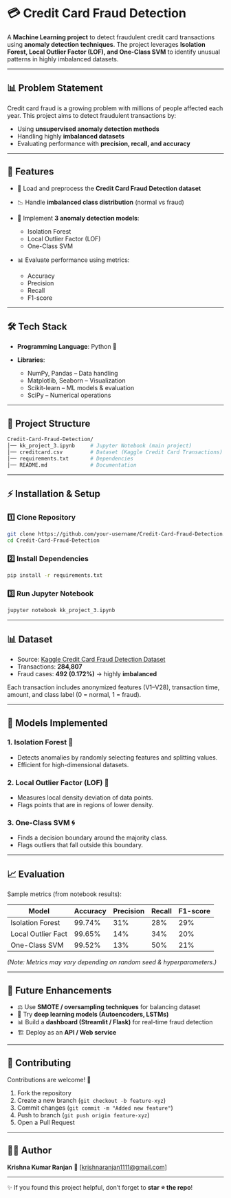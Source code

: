 # 💳 Credit Card Fraud Detection

A **Machine Learning project** to detect fraudulent credit card transactions using **anomaly detection techniques**.
The project leverages **Isolation Forest, Local Outlier Factor (LOF), and One-Class SVM** to identify unusual patterns in highly imbalanced datasets.

---

## 📊 Problem Statement

Credit card fraud is a growing problem with millions of people affected each year.
This project aims to detect fraudulent transactions by:

* Using **unsupervised anomaly detection methods**
* Handling highly **imbalanced datasets**
* Evaluating performance with **precision, recall, and accuracy**

---

## 🚀 Features

* 📂 Load and preprocess the **Credit Card Fraud Detection dataset**
* 📉 Handle **imbalanced class distribution** (normal vs fraud)
* 🧠 Implement **3 anomaly detection models**:

  * Isolation Forest
  * Local Outlier Factor (LOF)
  * One-Class SVM
* 📊 Evaluate performance using metrics:

  * Accuracy
  * Precision
  * Recall
  * F1-score

---

## 🛠️ Tech Stack

* **Programming Language**: Python 🐍
* **Libraries**:

  * NumPy, Pandas – Data handling
  * Matplotlib, Seaborn – Visualization
  * Scikit-learn – ML models & evaluation
  * SciPy – Numerical operations

---

## 📂 Project Structure

```bash
Credit-Card-Fraud-Detection/
│── kk_project_3.ipynb     # Jupyter Notebook (main project)
│── creditcard.csv         # Dataset (Kaggle Credit Card Transactions)
│── requirements.txt       # Dependencies
│── README.md              # Documentation
```

---

## ⚡ Installation & Setup

### 1️⃣ Clone Repository

```bash
git clone https://github.com/your-username/Credit-Card-Fraud-Detection.git
cd Credit-Card-Fraud-Detection
```

### 2️⃣ Install Dependencies

```bash
pip install -r requirements.txt
```

### 3️⃣ Run Jupyter Notebook

```bash
jupyter notebook kk_project_3.ipynb
```

---

## 📊 Dataset

* Source: [Kaggle Credit Card Fraud Detection Dataset](https://www.kaggle.com/mlg-ulb/creditcardfraud)
* Transactions: **284,807**
* Fraud cases: **492 (0.172%)** → highly **imbalanced**

Each transaction includes anonymized features (V1–V28), transaction time, amount, and class label (0 = normal, 1 = fraud).

---

## 🧠 Models Implemented

### 1. Isolation Forest 🌲

* Detects anomalies by randomly selecting features and splitting values.
* Efficient for high-dimensional datasets.

### 2. Local Outlier Factor (LOF) 📍

* Measures local density deviation of data points.
* Flags points that are in regions of lower density.

### 3. One-Class SVM 🌀

* Finds a decision boundary around the majority class.
* Flags outliers that fall outside this boundary.

---

## 📈 Evaluation

Sample metrics (from notebook results):

| Model              | Accuracy | Precision | Recall | F1-score |
| ------------------ | -------- | --------- | ------ | -------- |
| Isolation Forest   | 99.74%   | 31%       | 28%    | 29%      |
| Local Outlier Fact | 99.65%   | 14%       | 34%    | 20%      |
| One-Class SVM      | 99.52%   | 13%       | 50%    | 21%      |

*(Note: Metrics may vary depending on random seed & hyperparameters.)*

---

## 🔮 Future Enhancements

* ⚖️ Use **SMOTE / oversampling techniques** for balancing dataset
* 🧾 Try **deep learning models (Autoencoders, LSTMs)**
* 📊 Build a **dashboard (Streamlit / Flask)** for real-time fraud detection
* 🏗 Deploy as an **API / Web service**

---

## 🤝 Contributing

Contributions are welcome! 🎉

1. Fork the repository
2. Create a new branch (`git checkout -b feature-xyz`)
3. Commit changes (`git commit -m "Added new feature"`)
4. Push to branch (`git push origin feature-xyz`)
5. Open a Pull Request

---

## 👨‍💻 Author

**Krishna Kumar Ranjan**
📧 \[krishnaranjan1111@gmail.com]

---

✨ If you found this project helpful, don’t forget to **star ⭐ the repo**!

